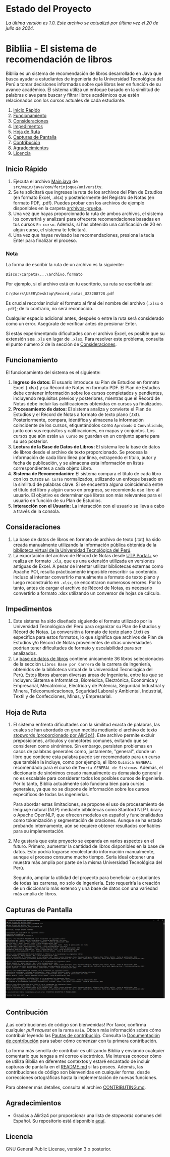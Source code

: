 # Estado del Proyecto

_La última versión es 1.0. Este archivo se actualizó por última vez el 20 de julio de 2024._

# Bibliia - El sistema de recomendación de libros

Bibliia es un sistema de recomendación de libros desarrollado en Java que busca ayudar a estudiantes de ingeniería de la Universidad Tecnológica del Perú a tomar decisiones informadas sobre qué libros leer en función de su avance académico. El sistema utiliza un enfoque basado en la similitud de palabras clave para buscar y filtrar libros académicos que estén relacionados con los cursos actuales de cada estudiante.

1. [Inicio Rápido](#inicio-rápido)
2. [Funcionamiento](#funcionamiento)
3. [Consideraciones](#consideraciones)
4. [Impedimentos](#impedimentos)
5. [Hoja de Ruta](#hoja-de-ruta)
6. [Capturas de Pantalla](#capturas-de-pantalla)
7. [Contribución](#contribución)
8. [Agradecimientos](#agradecimientos)
9. [Licencia](#licencia)

## Inicio Rápido

1. Ejecuta el archivo [Main.java](Main.java) de `src/main/java/com/ferinjoque/university`.
2. Se te solicitará que ingreses la ruta de los archivos del Plan de Estudios (en formato Excel, .xlsx) y posteriormente del Registro de Notas (en formato PDF, .pdf). Puedes probar con los archivos de ejemplo disponibles en la carpeta [archivos-prueba](archivos-prueba).
3. Una vez que hayas proporcionado la ruta de ambos archivos, el sistema los convertirá y analizará para ofrecerte recomendaciones basadas en tus cursos `En curso`. Además, si has obtenido una calificación de 20 en algún curso, el sistema te felicitará.
4. Una vez que hayas revisado las recomendaciones, presiona la tecla Enter para finalizar el proceso.

### Nota

La forma de escribir la ruta de un archivo es la siguiente:

```
Disco:\Carpeta\...\archivo.formato
```

Por ejemplo, si el archivo está en tu escritorio, su ruta se escribiría así:

```
C:\Users\USER\Desktop\Record_notas_U23208728.pdf
```

Es crucial recordar incluir el formato al final del nombre del archivo (`.xlsx` o `.pdf`); de lo contrario, no será reconocido.

Cualquier espacio adicional antes, después o entre la ruta será considerado como un error. Asegúrate de verificar antes de presionar Enter.

Si estás experimentando dificultades con el archivo Excel, es posible que su extensión sea `.xls` en lugar de `.xlsx`. Para resolver este problema, consulta el punto número 2 de la sección de [Consideraciones](#consideraciones).

## Funcionamiento

El funcionamiento del sistema es el siguiente:

1. **Ingreso de datos:** El usuario introduce su Plan de Estudios en formato Excel (.xlsx) y su Récord de Notas en formato PDF. El Plan de Estudios debe contener información sobre los cursos completados y pendientes, incluyendo requisitos previos y posteriores, mientras que el Récord de Notas debe incluir las calificaciones obtenidas en cursos ya finalizados.
2. **Procesamiento de datos:** El sistema analiza y convierte el Plan de Estudios y el Récord de Notas a formato de texto plano (.txt). Posteriormente, compara, identifica y almacena la información coincidente de los cursos, etiquetándolos como `Aprobado` o `Convalidado`, junto con sus requisitos y calificaciones, en mapas y conjuntos. Los cursos que aún están `En Curso` se guardan en un conjunto aparte para su uso posterior.
3. **Lectura de la Base de Datos de Libros:** El sistema lee la base de datos de libros desde el archivo de texto proporcionado. Se procesa la información de cada libro línea por línea, extrayendo el título, autor y fecha de publicación, y se almacena esta información en listas correspondientes a cada objeto Libro.
4. **Sistema de Recomendación:** El sistema compara el título de cada libro con los cursos `En Curso` normalizados, utilizando un enfoque basado en la similitud de palabras clave. Si se encuentra alguna coincidencia entre el título del libro y algún curso en progreso, se recomienda ese libro al usuario. El objetivo es determinar qué libros son más relevantes para el usuario en función de su Plan de Estudios.
5. **Interacción con el Usuario:** La interacción con el usuario se lleva a cabo a través de la consola.

## Consideraciones
1. La base de datos de libros en formato de archivo de texto (.txt) ha sido creada manualmente utilizando la información pública obtenida de la [biblioteca virtual de la Universidad Tecnológica del Perú](https://tubiblioteca.utp.edu.pe/).
2. La exportación del archivo de Récord de Notas desde [UTP Portal+](https://portal.utp.edu.pe) se realiza en formato `.xls`, que es una extensión utilizada en versiones antiguas de Excel. A pesar de intentar utilizar bibliotecas externas como Apache POI, resulta prácticamente imposible reescribir su contenido. Incluso al intentar convertirlo manualmente a formato de texto plano y luego reconstruirlo en `.xlsx`, se encontraron numerosos errores. Por lo tanto, antes de cargar el archivo de Récord de Notas, es necesario convertirlo a formato .xlsx utilizando un conversor de hojas de cálculo.

## Impedimentos
1. Este sistema ha sido diseñado siguiendo el formato utilizado por la Universidad Tecnológica del Perú para organizar su Plan de Estudios y Récord de Notas. La conversión a formato de texto plano (.txt) es específica para estos formatos, lo que significa que archivos de Plan de Estudios y/o Récord de Notas provenientes de otras universidades podrían tener dificultades de formato y escalabilidad para ser analizados.
2. La [base de datos de libros](base_datos_libros.txt) contiene únicamente 36 libros seleccionados de la sección `Libros Base por Carrera` de la carrera de Ingeniería, obtenidos de la biblioteca virtual de la Universidad Tecnológica del Perú. Estos libros abarcan diversas áreas de Ingeniería, entre las que se incluyen: Sistema e Informática, Biomédica, Electrónica, Económica y Empresarial, Mecatrónica, Eléctrica y de Potencia, Seguridad Industrial y Minera, Telecomunicaciones, Seguridad Laboral y Ambiental, Industrial, Textil y de Confecciones, Minas, y Empresarial.

## Hoja de Ruta
1. El sistema enfrenta dificultades con la similitud exacta de palabras, las cuales se han abordado en gran medida mediante el archivo de texto [stopwords (proporcionado por Alir3z4)](stopwords.txt). Este archivo permite excluir preposiciones, artículos y conectores comunes, evitando que se consideren como sinónimos. Sin embargo, persisten problemas en casos de palabras generales como, justamente, "general", donde un libro que contiene esta palabra puede ser recomendado para un curso que también la incluye, como por ejemplo, el libro `Química GENERAL` recomendado para el curso de `Teoría GENERAL de Sistemas`. Además, el diccionario de sinónimos creado manualmente es demasiado general y no es escalable para considerar todos los posibles cursos de Ingeniería. Por lo tanto, Bibliia actualmente solo funciona bien para cursos generales, ya que no se dispone de información sobre los cursos específicos de todas las ingenierías.

   Para abordar estas limitaciones, se propone el uso de procesamiento de lenguaje natural (NLP) mediante bibliotecas como Stanford NLP Library o Apache OpenNLP, que ofrecen modelos en español y funcionalidades como tokenización y segmentación de oraciones. Aunque se ha estado probando internamente, aún se requiere obtener resultados confiables para su implementación.

2. Me gustaría que este proyecto se expanda en varios aspectos en el futuro. Primero, aumentar la cantidad de libros disponibles en la base de datos. Esto podría lograrse recolectando información manualmente, aunque el proceso consume mucho tiempo. Sería ideal obtener una muestra más amplia por parte de la misma Universidad Tecnológica del Perú.

   Segundo, ampliar la utilidad del proyecto para beneficiar a estudiantes de todas las carreras, no solo de Ingeniería. Esto requeriría la creación de un diccionario más extenso y una base de datos con una variedad más amplia de libros.

## Capturas de Pantalla

![Bibliia .exe](imagenes/bibliia-exe.png)

## Contribución

¡Las contribuciones de código son bienvenidas! Por favor, confirma cualquier _pull request_ en la rama `main`. Obten más información sobre cómo contribuir leyendo las [Pautas de contribución](https://contributing.bitwarden.com/contributing/). Consulta la [Documentación de contribución](https://contributing.bitwarden.com/) para saber cómo comenzar con tu primera contribución.

La forma más sencilla de contribuir es utilizando Bibliia y enviando cualquier comentario que tengas a mi correo electrónico. Me interesa conocer cómo se utiliza Bibliia en diferentes contextos y estaré encantado de incluir capturas de pantalla en el [README.md](README.md) si las posees. Además, las contribuciones de código son bienvenidas en cualquier forma, desde correcciones ortográficas hasta la implementación de nuevas funciones.

Para obtener más detalles, consulta el archivo [CONTRIBUTING.md](CONTRIBUTING.md).

## Agradecimientos

* Gracias a Alir3z4 por proporcionar una lista de _stopwords_ comunes del Español. Su repositorio está disponible [aquí](https://github.com/Alir3z4/stop-words).

## Licencia

GNU General Public License, versión 3 o posterior.
